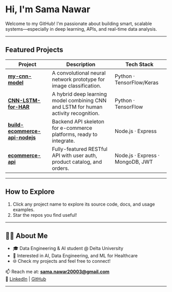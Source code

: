 # Hi, I'm Sama Nawar 

Welcome to my GitHub! I'm passionate about building smart, scalable systems—especially in deep learning, APIs, and real-time data analysis.

---

## Featured Projects

| Project | Description | Tech Stack |
|---------|-------------|------------|
| [**my-cnn-model**](https://github.com/SamaNawar964/my-cnn-model) | A convolutional neural network prototype for image classification. | Python · TensorFlow/Keras |
| [**CNN-LSTM-for-HAR**](https://github.com/SamaNawar964/CNN-LSTM-for-HAR) | A hybrid deep learning model combining CNN and LSTM for human activity recognition. | Python · TensorFlow |
| [**build-ecommerce-api-nodejs**](https://github.com/SamaNawar964/build-ecommerce-api-nodejs) | Backend API skeleton for e-commerce platforms, ready to integrate. | Node.js · Express |
| [**ecommerce-api**](https://github.com/SamaNawar964/ecommerce-api) | Fully-featured RESTful API with user auth, product catalog, and orders. | Node.js · Express · MongoDB, JWT |

---

##  How to Explore

1. Click any project name to explore its source code, docs, and usage examples.  
2. Star  the repos you find useful!

---

## 👩‍💻 About Me

- 🎓 Data Engineering & AI student @ Delta University  
- 🤖 Interested in AI, Data Engineering, and ML for Healthcare  
- 🌐 Check my projects and feel free to connect!  

📫 Reach me at: **sama.nawar20003@gmail.com**  
🔗 [LinkedIn](https://www.linkedin.com/in/sama-nawar-8290932b2) | [GitHub](https://github.com/SamaNawar964)

---
